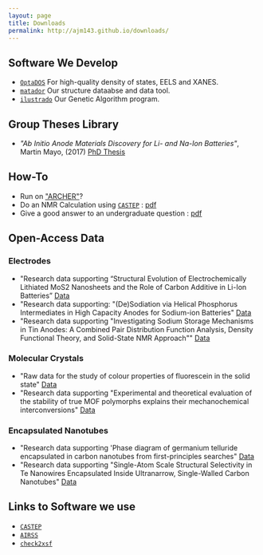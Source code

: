 ```yaml
---
layout: page
title: Downloads
permalink: http://ajm143.github.io/downloads/
---
```


## Software We Develop

* <a href="http://www.tcm.phy.cam.ac.uk/~ajm255/optados/index.html"><code>OptaDOS</code></a> For high-quality density of states, EELS and XANES.
* <a href="http://matador.science"><code>matador</code></a> Our structure dataabse and data tool.
* <a href="http://www.tcm.phy.cam.ac.uk/~me388/ilustrado"><code>ilustrado</code></a> Our Genetic Algorithm program.

## Group Theses Library

* *"Ab Initio Anode Materials Discovery for Li- and Na-Ion Batteries"*, Martin Mayo, (2017) [PhD Thesis](https://www.repository.cam.ac.uk/handle/1810/270545)

## How-To

* Run on ["ARCHER"](http://www.archer.ac.uk/documentation/getting-started/)?
* Do an NMR Calculation using <a href="http://www.castep.org/"><code>CASTEP</code></a> : [pdf](http://www.tcm.phy.cam.ac.uk/~ajm255/NMR_example.pdf)
* Give a good answer to an undergraduate question : [pdf](http://www.tcm.phy.cam.ac.uk/~ajm255/good_practice.html)

## Open-Access Data

### Electrodes
* "Research data supporting “Structural Evolution of Electrochemically Lithiated MoS2 Nanosheets and the Role of Carbon Additive in Li-Ion Batteries” [Data](https://www.repository.cam.ac.uk/handle/1810/260253)
* "Research data supporting: "(De)Sodiation via Helical Phosphorus Intermediates in High Capacity Anodes for Sodium-ion Batteries" [Data](https://www.repository.cam.ac.uk/handle/1810/277264)
* "Research data supporting "Investigating Sodium Storage Mechanisms in Tin Anodes: A Combined Pair Distribution Function Analysis, Density Functional Theory, and Solid-State NMR Approach"" [Data](https://www.repository.cam.ac.uk/handle/1810/264373)

### Molecular Crystals
* "Raw data for the study of colour properties of fluorescein in the solid state" [Data](https://www.repository.cam.ac.uk/handle/1810/249125)
* "Research data supporting "Experimental and theoretical evaluation of the stability of true MOF polymorphs explains their mechanochemical interconversions" [Data](https://www.repository.cam.ac.uk/handle/1810/271569)

### Encapsulated Nanotubes
* "Research data supporting 'Phase diagram of germanium telluride encapsulated in carbon nanotubes from first-principles searches" [Data](https://www.repository.cam.ac.uk/handle/1810/270277)
* "Research data supporting "Single-Atom Scale Structural Selectivity in Te Nanowires Encapsulated Inside Ultranarrow, Single-Walled Carbon Nanotubes" [Data](https://www.repository.cam.ac.uk/handle/1810/264203)


## Links to Software we use

* <a href="http://www.castep.org/"><code>CASTEP</code></a>
* <a href="http://www.castep.org/Tutorials/AIRSS"><code>AIRSS</code></a>
* <a href="http://www.c2x.org.uk"><code>check2xsf</code></a>
